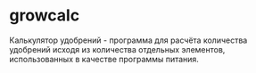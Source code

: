 growcalc
========

Калькулятор удобрений - программа для расчёта количества удобрений исходя из количества отдельных элементов, использованных в качестве программы питания.